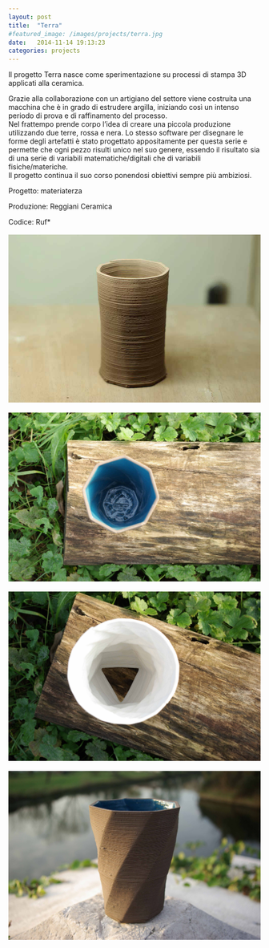```yaml
---
layout: post
title:  "Terra"
#featured_image: /images/projects/terra.jpg
date:   2014-11-14 19:13:23
categories: projects
---
```


Il progetto Terra nasce come sperimentazione su processi di stampa 3D applicati alla ceramica.

Grazie alla collaborazione con un artigiano del settore viene costruita una macchina che è in grado di estrudere argilla, iniziando così un intenso periodo di prova e di raffinamento del processo.  
Nel frattempo prende corpo l’idea di creare una piccola produzione utilizzando due terre, rossa e nera. Lo stesso software per disegnare le forme degli artefatti è stato progettato appositamente per questa serie e permette che ogni pezzo risulti unico nel suo genere, essendo il risultato sia di una serie di variabili matematiche/digitali che di variabili fisiche/materiche.  
Il progetto continua il suo corso ponendosi obiettivi sempre più ambiziosi.  

Progetto: materiaterza  

Produzione: Reggiani Ceramica  

Codice: Ruf*
<br>
<br>
![Alt text](/images/projects/terra1.jpg)
<br>
<br>
![Alt text](/images/projects/terra2.jpg)
<br>
<br>
![Alt text](/images/projects/terra3.jpg)
<br>
<br>
![Alt text](/images/projects/terra4.jpg)
